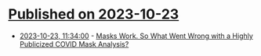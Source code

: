 # [Published on 2023-10-23](index.md)

* [2023-10-23, 11:34:00](https://science.slashdot.org/story/23/10/23/0110257/masks-work-so-what-went-wrong-with-a-highly-publicized-covid-mask-analysis?utm_source=rss1.0mainlinkanon&utm_medium=feed) - [Masks Work.  So What Went Wrong with a Highly Publicized COVID Mask Analysis?](https://science.slashdot.org/story/23/10/23/0110257/masks-work-so-what-went-wrong-with-a-highly-publicized-covid-mask-analysis?utm_source=rss1.0mainlinkanon&utm_medium=feed)
